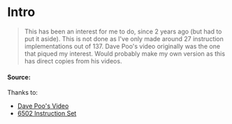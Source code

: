 # Intro
> This has been an interest for me to do, since 2 years ago (but had to put it aside). 
This is not done as I've only made around 27 instruction implementations out of 137. Dave Poo's video
originally was the one that piqued my interest. Would probably make my own version as this has direct 
copies from his videos.

#### Source:
Thanks to:
- [Dave Poo's Video](www.youtube.com/watch?v=qJgsuQoy9bc)
- [6502 Instruction Set](https://www.masswerk.at/6502/6502_instruction_set.html)
